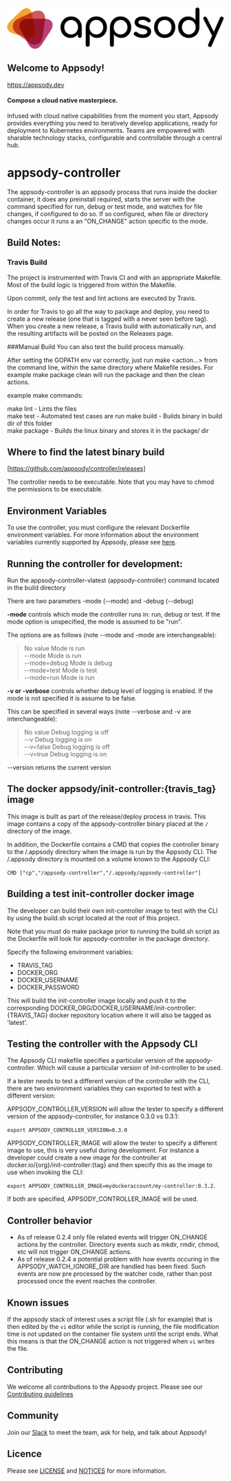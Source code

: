 ![](https://raw.githubusercontent.com/appsody/website/master/src/images/appsody_full_logo.svg?sanitize=true)

## Welcome to Appsody!
<https://appsody.dev>

#### Compose a cloud native masterpiece.

Infused with cloud native capabilities from the moment you start, Appsody provides everything you need to iteratively develop applications, ready for deployment to Kubernetes environments. Teams are empowered with sharable technology stacks, configurable and controllable through a central hub.

# appsody-controller 
The appsody-controller is an appsody process that runs inside the docker container, it does any preinstall required, starts the server with the command specified for run, debug or test mode, and watches for file changes, if configured to do so.  If so configured, when file or directory changes occur it runs a an "ON_CHANGE" action specific to the mode.

## Build Notes: 

### Travis Build
The project is instrumented with Travis CI and with an appropriate Makefile. Most of the build logic is triggered from within the Makefile.

Upon commit, only the test and lint actions are executed by Travis.

In order for Travis to go all the way to package and deploy, you need to create a new release (one that is tagged with a never seen before tag). When you create a new release, a Travis build with automatically run, and the resulting artifacts will be posted on the Releases page.

###Manual Build
You can also test the build process manually.

After setting the GOPATH env var correctly, just run make <action...> from the command line, within the same directory where Makefile resides. For example make package clean will run the package and then the clean actions.

example make commands:  
  
make lint  - Lints the files   
make test - Automated test cases are run
make build - Builds binary in build dir of this folder  
make package - Builds the linux binary and stores it in the package/ dir  

## Where to find the latest binary build

[https://github.com/appsody/controller/releases] 

The controller needs to be executable.  Note that you may have to chmod the permissions to be executable. 

## Environment Variables 
To use the controller, you must configure the relevant Dockerfile environment variables. For more information about the environment variables currently supported by Appsody, please see [here](https://appsody.dev/docs/stacks/environment-variables).

## Running the controller for development:  

Run the appsody-controller-vlatest (appsody-controller) command located in the build directory 

There are two parameters -mode (--mode) and -debug (--debug)

__-mode__ controls which mode the controller runs in: run, debug or test.
If the mode option is unspecified, the mode is assumed to be "run".

The options are as follows (note --mode and -mode are interchangeable):  
>No value      Mode is run  
>--mode      Mode is run  
>--mode=debug    Mode is debug  
>--mode=test     Mode is test  
>--mode=run      Mode is run  

__-v or -verbose__ controls whether debug level of logging is enabled.
If the mode is not specified it is assume to be false.

This can be specified in several ways (note --verbose and -v are interchangeable):  
>No value        Debug logging is off  
>--v      Debug logging is on  
>--v=false   Debug logging is off  
>--v=true   Debug logging is on  

--version returns the current version

## The docker appsody/init-controller:{travis_tag} image

This image is built as part of the release/deploy process in travis.
This image contains a copy of the appsody-controller binary placed at the `/` directory of the image.

In addition, the Dockerfile contains a CMD that copies the controller binary to the /.appsody directory when the image is run by the Appsody CLI. The /.appsody directory is mounted on a volume known to the Appsody CLI:

`CMD ["cp","/appsody-controller","/.appsody/appsody-controller"]`

## Building a test init-controller docker image

The developer can build their own init-controller image to test with the CLI by using the build.sh script located at the root of this project.

Note that you must do make package prior to running the build.sh script as the Dockerfile will look for appsody-controller in the package directory.

Specify the following environment variables:
- TRAVIS_TAG 
- DOCKER_ORG
- DOCKER_USERNAME
- DOCKER_PASSWORD

This will build the init-controller image locally and push it to the corresponding DOCKER_ORG/DOCKER_USERNAME/init-controller:{TRAVIS_TAG} docker repository location where it will also be tagged as 'latest'.

## Testing the controller with the Appsody CLI
The Appsody CLI makefile specifies a particular version of the appsody-controller.  Which will cause a particular version of init-controller to be used.

If a tester needs to test a different version of the controller with the CLI, there are two environment variables they can exported to test with a different version:

APPSODY_CONTROLLER_VERSION will allow the tester to specify a different version of the appsody-controller, for instance 0.3.0 vs 0.3.1:

`export APPSODY_CONTROLLER_VERSION=0.3.0`

APPSODY_CONTROLLER_IMAGE will allow the tester to specify a different image to use, this is very useful during development.
For instance a developer could create a new image for the controller at docker.io/{org}/init-controller:{tag} and then specify this as the image to use when invoking the CLI:

`export APPSODY_CONTROLLER_IMAGE=mydockeraccount/my-controller:0.3.2`.

If both are specified, APPSODY_CONTROLLER_IMAGE will be used.

## Controller behavior

- As of release 0.2.4 only file related events will trigger ON_CHANGE actions by the controller.  Directory events such as mkdir, rmdir, chmod, etc will not trigger ON_CHANGE actions.
- As of release 0.2.4 a potential problem with how events occuring in the APPSODY_WATCH_IGNORE_DIR are handled has been fixed.  Such events are now pre processed by the watcher code, rather than post processed once the event reaches the controller.

## Known issues

If the appsody stack of interest uses a script file (.sh for example) that is then edited by the `vi` editor while the script is running, the file modification time is not updated on the container file system until the script ends.  What this means is that the ON_CHANGE action is not triggered when `vi` writes the file.

## Contributing

We welcome all contributions to the Appsody project. Please see our [Contributing guidelines](https://github.com/appsody/docs/blob/master/CONTRIBUTING.md)

## Community

Join our [Slack](https://appsody-slack.eu-gb.mybluemix.net/) to meet the team, ask for help, and talk about Appsody!

## Licence

Please see [LICENSE](https://github.com/appsody/docs/blob/master/LICENSE) and [NOTICES](https://github.com/appsody/website/blob/master/NOTICE.md) for more information.
